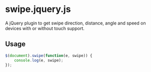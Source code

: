 swipe.jquery.js
===============

A jQuery plugin to get swipe direction, distance, angle and speed on devices with or without touch support.

Usage
-----

```javascript
$(document).swipe(function(e, swipe)) {
	console.log(e, swipe);
});
```
